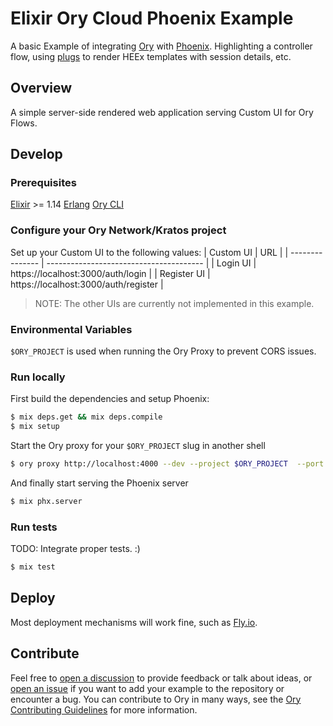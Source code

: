 # Elixir Ory Cloud Phoenix Example
A basic Example of integrating [Ory](https://ory.sh) with [Phoenix](https://www.phoenixframework.org/). Highlighting a controller flow, using [plugs](https://hexdocs.pm/phoenix/plug.html) to render HEEx templates with session details, etc. 

## Overview

A simple server-side rendered web application serving Custom UI for Ory Flows. 

## Develop

### Prerequisites

[Elixir](https://elixir-lang.org/install.html) >= 1.14
[Erlang](https://www.erlang.org/downloads)
[Ory CLI](https://www.ory.sh/docs/guides/cli/installation)

### Configure your Ory Network/Kratos project
Set up your Custom UI to the following values:
| Custom UI       | URL                                     |
| --------------- | --------------------------------------- |
| Login UI        | https://localhost:3000/auth/login       |
| Register UI     | https://localhost:3000/auth/register    |

> NOTE: The other UIs are currently not implemented in this example.

### Environmental Variables

`$ORY_PROJECT` is used when running the Ory Proxy to prevent CORS issues.

### Run locally

First build the dependencies and setup Phoenix:

```sh
$ mix deps.get && mix deps.compile
$ mix setup
```

Start the Ory proxy for your `$ORY_PROJECT` slug in another shell
```sh
$ ory proxy http://localhost:4000 --dev --project $ORY_PROJECT  --port 3000 --cookie-domain localhost
```

And finally start serving the Phoenix server
```sh
$ mix phx.server
```

### Run tests

TODO: Integrate proper tests. :)

```sh
$ mix test
```

## Deploy

Most deployment mechanisms will work fine, such as [Fly.io](https://fly.io).

## Contribute

Feel free to
[open a discussion](https://github.com/ory/examples/discussions/new) to provide
feedback or talk about ideas, or
[open an issue](https://github.com/ory/examples/issues/new) if you want to add
your example to the repository or encounter a bug. You can contribute to Ory in
many ways, see the
[Ory Contributing Guidelines](https://www.ory.sh/docs/ecosystem/contributing)
for more information.

<!-- Optional: Add a personal note or sponsor link from the author here.-->
